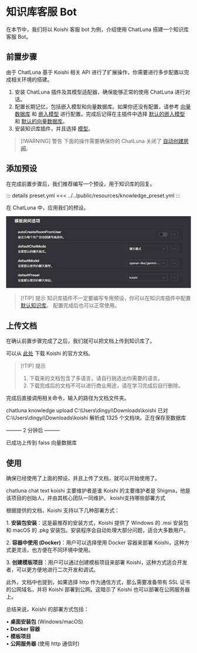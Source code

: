 # 知识库客服 Bot

在本节中，我们将以 Koishi 客服 bot 为例，介绍使用 ChatLuna 搭建一个知识库客服 Bot。

## 前置步骤

由于 ChatLuna 基于 Koishi 相关 API 进行了扩展操作，你需要进行多步配置以完成相关环境的搭建。

1. 安装 ChatLuna 插件及其模型适配器，确保能够正常的使用 ChatLuna 进行对话。
2. 配置长期记忆，包括嵌入模型和向量数据库。如果你还没有配置，请参考 [向量数据库](../configure-vector-database/introduction.md) 和 [嵌入模型](../configure-embedding-model/introduction.md) 进行配置。完成后记得在主插件中选择 [默认的嵌入模型](../useful-configurations.md#defaultembeddings) 和 [默认的向量数据库](../useful-configurations.md#defaultvectorstore)。
3. 安装知识库插件，并且选择 [模型](../../ecosystem/extension/knowledge.md#model)。

> [!WARNING] 警告
> 下面的操作需要确保你的 ChatLuna 关闭了 [自动创建房间](../useful-configurations.md#autocreateroomfromuser)。

## 添加预设

在完成前置步骤后，我们推荐编写一个预设，用于知识库的回复。

::: details preset.yml
<<< ../../public/resources/knowledge_preset.yml
:::

在 ChatLuna 中，应用我们的预设。

![alt text](../../public/images/image-67.png)

> [!TIP] 提示
> 知识库插件不一定要编写专用预设，你可以在知识库插件中配置 [默认知识库](../../ecosystem/extension/knowledge.md#defaultknowledge)。
> 配置完成后也可以正常使用。

## 上传文档

在确认前置步骤完成了之后，我们就可以把文档上传到知识库了。

可以从 [此处](https://github.com/koishijs/docs/archive/refs/heads/main.zip) 下载 Koishi 的官方文档。

> [!TIP] 提示
>
> 1. 下载来的文档包含了多语言，请自行挑选出你需要的语言。
> 2. 下载完成后的文档不可以进行商业用途，请在学习完成后自行删除。

完成后直接调用相关命令，输入的路径为文档文件夹。

<chat-panel>
  <chat-message nickname="User">chatluna knowledge upload C:\Users\dingyi\Downloads\koishi</chat-message>
  <chat-message nickname="Bot">
   已对 C:\Users\dingyi\Downloads\koishi 解析成 1325 个文档块。正在保存至数据库
  </chat-message>
  <p>——— 2 分钟后 ———</p>
  <chat-message nickname="Bot">
   已成功上传到 faiss 向量数据库
  </chat-message>
</chat-panel>

## 使用

确保已经使用了上面的预设，并且上传了文档，就可以开始使用了。


<chat-panel>
  <chat-message nickname="User">chatluna chat text koishi 主要维护者是谁</chat-message>
  <chat-message nickname="Bot">
   Koishi 的主要维护者是 Shigma，他是该项目的创始人，并由其核心团队一同维护。
  </chat-message>
  <chat-message nickname="User">koishi支持哪些部署方式</chat-message>
  <chat-message nickname="Bot">
<p>根据提供的文档，Koishi 支持以下几种部署方式：</p>
<p>1. <strong>安装包安装</strong>：这是最推荐的安装方式，Koishi 提供了 Windows 的 .msi 安装包 和 macOS 的 .pkg 安装包。安装程序会自动处理大部分问题，适合大多数用户。</p>
<p>2. <strong>容器中使用 (Docker)</strong>：用户可以选择使用 Docker 容器来部署 Koishi，这种方式更灵活，也方便在不同环境中使用。</p>
<p>3. <strong>创建模板项目</strong>：用户可以通过创建模板项目来部署 Koishi，这种方式适合开发者，可以更方便地进行二次开发和调试。</p>
<p>此外，文档中也提到，如果选择 http 作为通信方式，那么需要准备带有 SSL 证书的公网域名，并将 Koishi 部署到公网。这暗示了 Koishi 也可以部署在公网服务器上。</p>
<p>总结来说，Koishi 的部署方式包括：</p>
<p>
• <strong>桌面安装包</strong> (Windows/macOS)<br>
• <strong>Docker 容器</strong><br>
• <strong>模板项目</strong><br>
• <strong>公网服务器</strong> (使用 http 通信时)
</p>
  </chat-message>
</chat-panel>
